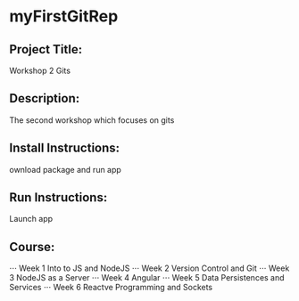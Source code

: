 # myFirstGitRep

## Project Title: 
Workshop 2 Gits

## Description: 
The second workshop which focuses on gits

## Install Instructions:
ownload package and run app

## Run Instructions: 
Launch app

## Course: 
⋅⋅⋅ Week 1
Into to JS and NodeJS
⋅⋅⋅ Week 2
Version Control and Git 
⋅⋅⋅ Week 3
NodeJS as a Server 
⋅⋅⋅ Week 4 
Angular 
⋅⋅⋅ Week 5 
Data Persistences and Services 
⋅⋅⋅ Week 6 
Reactve Programming and Sockets
